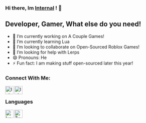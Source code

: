 ### Hi there, Im [Internal][robloxACC] ! 👋

## Developer, Gamer, What else do you need!
- 🔭 I’m currently working on A Couple Games!
- 🌱 I’m currently learning Lua
- 👯 I’m looking to collaborate on Open-Sourced Roblox Games!
- 🤔 I’m looking for help with Lerps
- 😄 Pronouns: He
- ⚡ Fun fact: I am making stuff open-sourced later this year!

### Connect With Me:

[<img align="left" alt="Internal" width="26px" src="https://images.rbxcdn.com/6304dfebadecbb3b338a79a6a528936c.svg.gzip" />][robloxACC]
[<img align="left" alt="Internal" width="26px" src="https://cdn.jsdelivr.net/npm/simple-icons@v3/icons/twitter.svg" />][twitterACC]


<br />

### Languages

[<img align="left" alt="Lua" width="26px" src="https://upload.wikimedia.org/wikipedia/commons/c/cf/Lua-Logo.svg" />][lua]
[<img align="left" alt="Typescript" width="26px" src="https://www.vectorlogo.zone/logos/typescriptlang/typescriptlang-icon.svg" />][Typescript]

[robloxACC]: https://www.roblox.com/users/142368758/profile
[twitterACC]: https://twitter.com/internalRBLX
[lua]: http://www.lua.org/
[Typescript]: https://www.typescriptlang.org/
